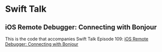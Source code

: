 # Swift Talk
## iOS Remote Debugger: Connecting with Bonjour

This is the code that accompanies Swift Talk Episode 109: [iOS Remote Debugger: Connecting with Bonjour](https://talk.objc.io/episodes/S01E109-ios-remote-debugger-connecting-with-bonjour)
